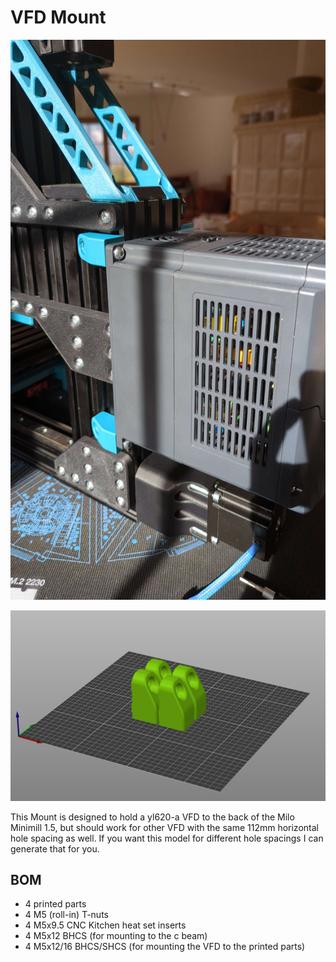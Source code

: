 # VFD Mount

![](overview.jpg)

![](slicing.png)

This Mount is designed to hold a yl620-a VFD to the back of the Milo Minimill 1.5, but should work for other
VFD with the same 112mm horizontal hole spacing as well. If you want this model for different hole spacings
I can generate that for you.

## BOM

* 4 printed parts
* 4 M5 (roll-in) T-nuts
* 4 M5x9.5 CNC Kitchen heat set inserts
* 4 M5x12 BHCS (for mounting to the c beam)
* 4 M5x12/16 BHCS/SHCS (for mounting the VFD to the printed parts)

